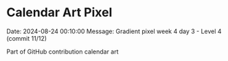 # Calendar Art Pixel

Date: 2024-08-24 00:10:00
Message: Gradient pixel week 4 day 3 - Level 4 (commit 11/12)

Part of GitHub contribution calendar art

